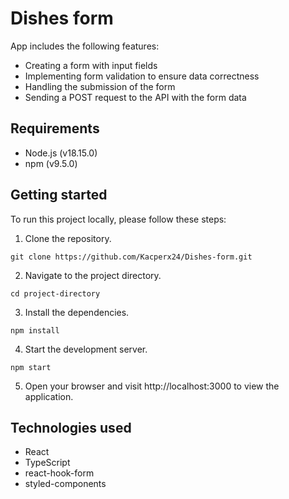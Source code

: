 # Dishes form

App includes the following features:

- Creating a form with input fields
- Implementing form validation to ensure data correctness
- Handling the submission of the form
- Sending a POST request to the API with the form data


## Requirements

- Node.js (v18.15.0)
- npm (v9.5.0)



## Getting started

To run this project locally, please follow these steps:

1. Clone the repository.

```git clone https://github.com/Kacperx24/Dishes-form.git```

2. Navigate to the project directory.

```cd project-directory```

3. Install the dependencies.

```npm install```

4. Start the development server.

```npm start```

5. Open your browser and visit http://localhost:3000 to view the application.




## Technologies used

- React
- TypeScript
- react-hook-form
- styled-components

